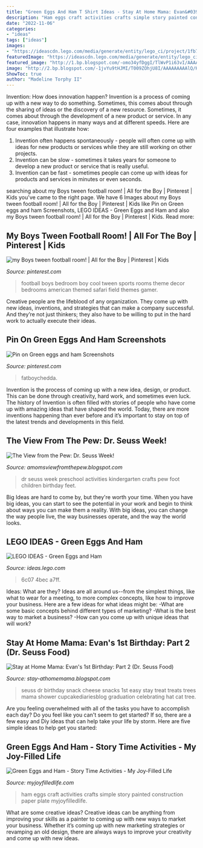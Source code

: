 ```yaml
---
title: "Green Eggs And Ham T Shirt Ideas - Stay At Home Mama: Evan&#039;s 1st Birthday: Part 2 (dr. Seuss Food)"
description: "Ham eggs craft activities crafts simple story painted construction paper plate myjoyfilledlife"
date: "2022-11-06"
categories:
- "ideas"
tags: ["ideas"]
images:
- "https://ideascdn.lego.com/media/generate/entity/lego_ci/project/1fb703a1-6c07-4bec-a7ff-fd960efeb682/1/resize:1600:900"
featuredImage: "https://ideascdn.lego.com/media/generate/entity/lego_ci/project/1fb703a1-6c07-4bec-a7ff-fd960efeb682/1/resize:1600:900"
featured_image: "http://1.bp.blogspot.com/-omo34yfDggI/TlWvP1i63vI/AAAAAAAAAGE/JjUrWLtYWHc/s1600/IMG_6076.jpg"
image: "http://2.bp.blogspot.com/-1jvYu9tHJMI/T009ZOhjU8I/AAAAAAAAAlQ/KcjHAdHs-qA/s1600/DSC06820.JPG"
ShowToc: true
author: "Madeline Torphy II"
---
```



Invention: How does innovation happen?
Invention is a process of coming up with a new way to do something. Sometimes, this comes about through the sharing of ideas or the discovery of a new resource. Sometimes, it comes about through the development of a new product or service.
In any case, innovation happens in many ways and at different speeds. Here are four examples that illustrate how: 

1) Invention often happens spontaneously - people will often come up with ideas for new products or services while they are still working on other projects. 
2) Invention can be slow - sometimes it takes years for someone to develop a new product or service that is really useful. 
3) Invention can be fast - sometimes people can come up with ideas for products and services in minutes or even seconds.

	

		
searching about my Boys tween football room! | All for the Boy | Pinterest | Kids you've came to the right page. We have 6 Images about my Boys tween football room! | All for the Boy | Pinterest | Kids like Pin on Green eggs and ham Screenshots, LEGO IDEAS - Green Eggs and Ham and also my Boys tween football room! | All for the Boy | Pinterest | Kids. Read more:
		
    
## My Boys Tween Football Room! | All For The Boy | Pinterest | Kids

<img loading=lazy src="https://s-media-cache-ak0.pinimg.com/736x/a2/87/8e/a2878e0ffc1638fbcbb412dbf59b5da8.jpg" onerror="this.onerror=null;this.src='https://tse3.mm.bing.net/th?id=OIP.0qPKjj57bF0neZJCbfU6IgHaFj&amp;pid=15.1';" alt="my Boys tween football room! | All for the Boy | Pinterest | Kids">

_Source: pinterest.com_

>football boys bedroom boy cool tween sports rooms theme decor bedrooms american themed safari field themes gamer. 

	

Creative people are the lifeblood of any organization. They come up with new ideas, inventions, and strategies that can make a company successful. And they’re not just thinkers; they also have to be willing to put in the hard work to actually execute their ideas.

    
## Pin On Green Eggs And Ham Screenshots

<img loading=lazy src="https://i.pinimg.com/736x/71/c2/88/71c288e28f5a3994d02d672acd1a233a.jpg" onerror="this.onerror=null;this.src='https://tse1.mm.bing.net/th?id=OIP.xirZ3yesHe90lC3OkMNWkAHaHE&amp;pid=15.1';" alt="Pin on Green eggs and ham Screenshots">

_Source: pinterest.com_

>fatboychedda. 

	

Invention is the process of coming up with a new idea, design, or product. This can be done through creativity, hard work, and sometimes even luck. The history of Invention is often filled with stories of people who have come up with amazing ideas that have shaped the world. Today, there are more inventions happening than ever before and it’s important to stay on top of the latest trends and developments in this field.

    
## The View From The Pew: Dr. Seuss Week!

<img loading=lazy src="http://2.bp.blogspot.com/-1jvYu9tHJMI/T009ZOhjU8I/AAAAAAAAAlQ/KcjHAdHs-qA/s1600/DSC06820.JPG" onerror="this.onerror=null;this.src='https://tse1.mm.bing.net/th?id=OIP.bh13uyWladgs5e60Q3szUgHaFj&amp;pid=15.1';" alt="The View from the Pew: Dr. Seuss Week!">

_Source: amomsviewfromthepew.blogspot.com_

>dr seuss week preschool activities kindergarten crafts pew foot children birthday feet. 

	

Big Ideas are hard to come by, but they're worth your time. When you have big ideas, you can start to see the potential in your work and begin to think about ways you can make them a reality. With big ideas, you can change the way people live, the way businesses operate, and the way the world looks.

    
## LEGO IDEAS - Green Eggs And Ham

<img loading=lazy src="https://ideascdn.lego.com/media/generate/entity/lego_ci/project/1fb703a1-6c07-4bec-a7ff-fd960efeb682/1/resize:1600:900" onerror="this.onerror=null;this.src='https://tse2.mm.bing.net/th?id=OIP.UunPSy2VZgAEdHixHDi7uwHaFi&amp;pid=15.1';" alt="LEGO IDEAS - Green Eggs and Ham">

_Source: ideas.lego.com_

>6c07 4bec a7ff. 

	

Ideas: What are they?
Ideas are all around us--from the simplest things, like what to wear for a meeting, to more complex concepts, like how to improve your business. Here are a few ideas for what ideas might be: 
-What are some basic concepts behind different types of marketing? 
-What is the best way to market a business? 
-How can you come up with unique ideas that will work?

    
## Stay At Home Mama: Evan&#039;s 1st Birthday: Part 2 (Dr. Seuss Food)

<img loading=lazy src="http://1.bp.blogspot.com/-omo34yfDggI/TlWvP1i63vI/AAAAAAAAAGE/JjUrWLtYWHc/s1600/IMG_6076.jpg" onerror="this.onerror=null;this.src='https://tse4.mm.bing.net/th?id=OIP.QCY5vaQdBqzmCqwSlU1w6AHaLG&amp;pid=15.1';" alt="Stay at Home Mama: Evan&#039;s 1st Birthday: Part 2 (Dr. Seuss Food)">

_Source: stay-athomemama.blogspot.com_

>seuss dr birthday snack cheese snacks 1st easy stay treat treats trees mama shower cupcakediariesblog graduation celebrating hat cat tree. 

	

Are you feeling overwhelmed with all of the tasks you have to accomplish each day? Do you feel like you can't seem to get started? If so, there are a few easy and Diy ideas that can help take your life by storm. Here are five simple ideas to help get you started:

    
## Green Eggs And Ham - Story Time Activities - My Joy-Filled Life

<img loading=lazy src="https://www.myjoyfilledlife.com/wp-content/uploads/2014/03/Green-Eggs-and-Ham-craft.jpg" onerror="this.onerror=null;this.src='https://tse2.mm.bing.net/th?id=OIP.A6LRRyrKByRPrm4jRAxKbwHaE7&amp;pid=15.1';" alt="Green Eggs and Ham - Story Time Activities - My Joy-Filled Life">

_Source: myjoyfilledlife.com_

>ham eggs craft activities crafts simple story painted construction paper plate myjoyfilledlife. 

	

What are some creative ideas?
Creative ideas can be anything from improving your skills as a painter to coming up with new ways to market your business. Whether it’s coming up with new marketing strategies or revamping an old design, there are always ways to improve your creativity and come up with new ideas.

